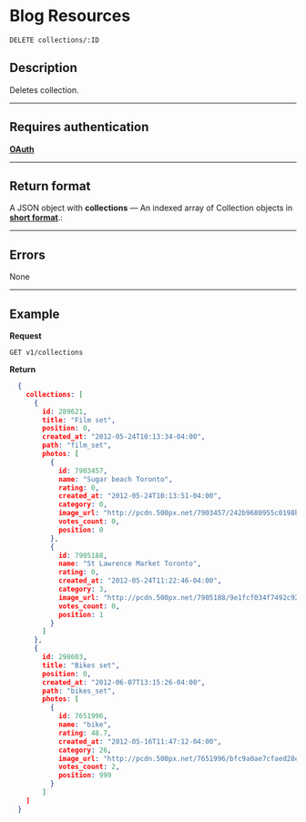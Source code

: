 # Blog Resources

    DELETE collections/:ID

## Description
Deletes collection.

***

## Requires authentication
**[OAuth][]**

***

## Return format
A JSON object with **collections** — An indexed array of Collection objects in **[short format][]**.:

***

## Errors
None

***

## Example
**Request**

    GET v1/collections

**Return**
``` json
  {
    collections: [
      {
        id: 289621,
        title: "Film set",
        position: 0,
        created_at: "2012-05-24T10:13:34-04:00",
        path: "film_set",
        photos: [
          {
            id: 7903457,
            name: "Sugar beach Toronto",
            rating: 0,
            created_at: "2012-05-24T10:13:51-04:00",
            category: 0,
            image_url: "http://pcdn.500px.net/7903457/242b9680955c0198bb0eb0eed3331ac899825d13/4.jpg",
            votes_count: 0,
            position: 0
          },
          {
            id: 7905188,
            name: "St Lawrence Market Toronto",
            rating: 0,
            created_at: "2012-05-24T11:22:46-04:00",
            category: 3,
            image_url: "http://pcdn.500px.net/7905188/9e1fcf034f7492c92d0f98e504d80c0b80e15990/4.jpg",
            votes_count: 0,
            position: 1
          }
        ]
      },
      {
        id: 298603,
        title: "Bikes set",
        position: 0,
        created_at: "2012-06-07T13:15:26-04:00",
        path: "bikes_set",
        photos: [
          {
            id: 7651996,
            name: "bike",
            rating: 48.7,
            created_at: "2012-05-16T11:47:12-04:00",
            category: 26,
            image_url: "http://pcdn.500px.net/7651996/bfc9a0ae7cfaed28ebc947c2d4cd79e60a04934d/4.jpg",
            votes_count: 2,
            position: 999
          }
        ]
    ]
  }
```

[OAuth]: https://github.com/500px/api-documentation/tree/master/authentication
[Feature]: https://github.com/500px/api-documentation/blob/master/basics/formats_and_terms.md#500px-photo-terms
[short format]: https://github.com/500px/api-documentation/blob/master/basics/formats_and_terms.md#short-format-1